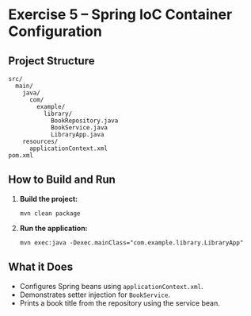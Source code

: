 # Exercise 5 – Spring IoC Container Configuration

## Project Structure

```
src/
  main/
    java/
      com/
        example/
          library/
            BookRepository.java
            BookService.java
            LibraryApp.java
    resources/
      applicationContext.xml
pom.xml
```

## How to Build and Run

1. **Build the project:**
   ```
   mvn clean package
   ```
2. **Run the application:**
   ```
   mvn exec:java -Dexec.mainClass="com.example.library.LibraryApp"
   ```

## What it Does
- Configures Spring beans using `applicationContext.xml`.
- Demonstrates setter injection for `BookService`.
- Prints a book title from the repository using the service bean. 